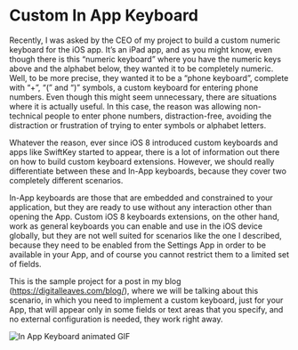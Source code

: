 # Custom In App Keyboard

Recently, I was asked by the CEO of my project to build a custom numeric keyboard for the iOS app. It’s an iPad app, and as you might know, even though there is this “numeric keyboard” where you have the numeric keys above and the alphabet below, they wanted it to be completely numeric. Well, to be more precise, they wanted it to be a “phone keyboard”, complete with “+”, “(” and “)” symbols, a custom keyboard for entering phone numbers. Even though this might seem unnecessary, there are situations where it is actually useful. In this case, the reason was allowing non-technical people to enter phone numbers, distraction-free, avoiding the distraction or frustration of trying to enter symbols or alphabet letters.

Whatever the reason, ever since iOS 8 introduced custom keyboards and apps like SwiftKey started to appear, there is a lot of information out there on how to build custom keyboard extensions. However, we should really differentiate between these and In-App keyboards, because they cover two completely different scenarios.

In-App keyboards are those that are embedded and constrained to your application, but they are ready to use without any interaction other than opening the App. Custom iOS 8 keyboards extensions, on the other hand, work as general keyboards you can enable and use in the iOS device globally, but they are not well suited for scenarios like the one I described, because they need to be enabled from the Settings App in order to be available in your App, and of course you cannot restrict them to a limited set of fields.

This is the sample project for a post in my blog (https://digitalleaves.com/blog/), where we will be talking about this scenario, in which you need to implement a custom keyboard, just for your App, that will appear only in some fields or text areas that you specify, and no external configuration is needed, they work right away.

![In App Keyboard animated GIF](http://digitalleaves.com/wp-content/uploads/2016/12/customKeyboardiPad.gif)
